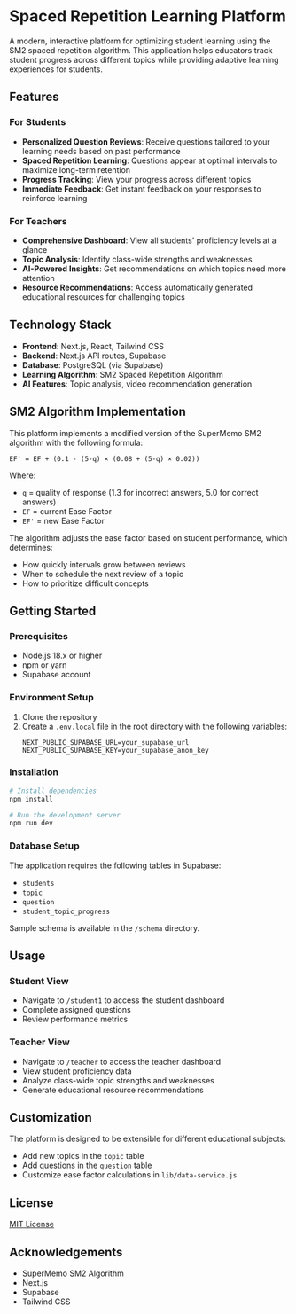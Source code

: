 # Spaced Repetition Learning Platform

A modern, interactive platform for optimizing student learning using the SM2 spaced repetition algorithm. This application helps educators track student progress across different topics while providing adaptive learning experiences for students.

## Features

### For Students

- **Personalized Question Reviews**: Receive questions tailored to your learning needs based on past performance
- **Spaced Repetition Learning**: Questions appear at optimal intervals to maximize long-term retention
- **Progress Tracking**: View your progress across different topics
- **Immediate Feedback**: Get instant feedback on your responses to reinforce learning

### For Teachers

- **Comprehensive Dashboard**: View all students' proficiency levels at a glance
- **Topic Analysis**: Identify class-wide strengths and weaknesses
- **AI-Powered Insights**: Get recommendations on which topics need more attention
- **Resource Recommendations**: Access automatically generated educational resources for challenging topics

## Technology Stack

- **Frontend**: Next.js, React, Tailwind CSS
- **Backend**: Next.js API routes, Supabase
- **Database**: PostgreSQL (via Supabase)
- **Learning Algorithm**: SM2 Spaced Repetition Algorithm
- **AI Features**: Topic analysis, video recommendation generation

## SM2 Algorithm Implementation

This platform implements a modified version of the SuperMemo SM2 algorithm with the following formula:

```
EF' = EF + (0.1 - (5-q) × (0.08 + (5-q) × 0.02))
```

Where:

- `q` = quality of response (1.3 for incorrect answers, 5.0 for correct answers)
- `EF` = current Ease Factor
- `EF'` = new Ease Factor

The algorithm adjusts the ease factor based on student performance, which determines:

- How quickly intervals grow between reviews
- When to schedule the next review of a topic
- How to prioritize difficult concepts

## Getting Started

### Prerequisites

- Node.js 18.x or higher
- npm or yarn
- Supabase account

### Environment Setup

1. Clone the repository
2. Create a `.env.local` file in the root directory with the following variables:
   ```
   NEXT_PUBLIC_SUPABASE_URL=your_supabase_url
   NEXT_PUBLIC_SUPABASE_KEY=your_supabase_anon_key
   ```

### Installation

```bash
# Install dependencies
npm install

# Run the development server
npm run dev
```

### Database Setup

The application requires the following tables in Supabase:

- `students`
- `topic`
- `question`
- `student_topic_progress`

Sample schema is available in the `/schema` directory.

## Usage

### Student View

- Navigate to `/student1` to access the student dashboard
- Complete assigned questions
- Review performance metrics

### Teacher View

- Navigate to `/teacher` to access the teacher dashboard
- View student proficiency data
- Analyze class-wide topic strengths and weaknesses
- Generate educational resource recommendations

## Customization

The platform is designed to be extensible for different educational subjects:

- Add new topics in the `topic` table
- Add questions in the `question` table
- Customize ease factor calculations in `lib/data-service.js`

## License

[MIT License](LICENSE)

## Acknowledgements

- SuperMemo SM2 Algorithm
- Next.js
- Supabase
- Tailwind CSS
